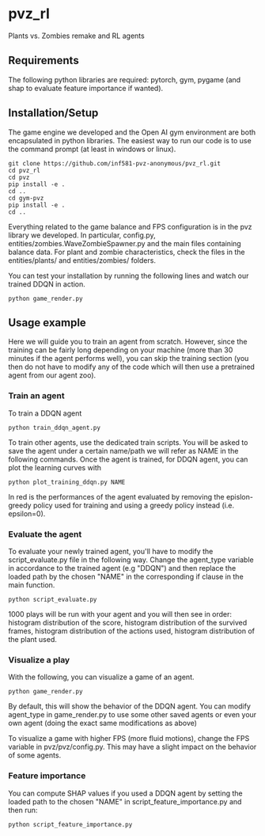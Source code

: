 # pvz_rl
Plants vs. Zombies remake and RL agents

## Requirements

The following python libraries are required: pytorch, gym, pygame (and shap to evaluate feature importance if wanted).

## Installation/Setup

The game engine we developed and the Open AI gym environment are both encapsulated in python libraries.
The easiest way to run our code is to use the command prompt (at least in windows or linux).

```
git clone https://github.com/inf581-pvz-anonymous/pvz_rl.git
cd pvz_rl
cd pvz
pip install -e .
cd ..
cd gym-pvz
pip install -e .
cd ..
```

Everything related to the game balance and FPS configuration is in the pvz library we developed. In particular, config.py, entities/zombies.WaveZombieSpawner.py and the main files containing balance data. For plant and zombie characteristics, check the files in the entities/plants/ and entities/zombies/ folders.

You can test your installation by running the following lines and watch our trained DDQN in action.
```
python game_render.py
```

## Usage example

Here we will guide you to train an agent from scratch. However, since the training can be fairly long depending on your machine (more than 30 minutes if the agent performs well), you can skip the training section (you then do not have to modify any of the code which will then use a pretrained agent from our agent zoo).

### Train an agent

To train a DDQN agent

```
python train_ddqn_agent.py
```

To train other agents, use the dedicated train scripts. You will be asked to save the agent under a certain name/path we will refer as NAME in the following commands.
Once the agent is trained, for DDQN agent, you can plot the learning curves with

```
python plot_training_ddqn.py NAME
```
In red is the performances of the agent evaluated by removing the epislon-greedy policy used for training and using a greedy policy instead (i.e. epsilon=0).

### Evaluate the agent
To evaluate your newly trained agent, you'll have to modify the script_evaluate.py file in the following way. Change the agent_type variable in accordance to the trained agent (e.g "DDQN") and then replace the loaded path by the chosen "NAME" in the corresponding if clause in the main function.

```
python script_evaluate.py
```
1000 plays will be run with your agent and you will then see in order: histogram distribution of the score, histogram distribution of the survived frames, histogram distribution of the actions used, histogram distribution of the plant used.


### Visualize a play
With the following, you can visualize a game of an agent.
```
python game_render.py
```
By default, this will show the behavior of the DDQN agent. You can modify agent_type in game_render.py to use some other saved agents or even your own agent (doing the exact same modifications as above)

To visualize a game with higher FPS (more fluid motions), change the FPS variable in pvz/pvz/config.py. This may have a slight impact on the behavior of some agents.

### Feature importance
You can compute SHAP values if you used a DDQN agent by setting the loaded path to the chosen "NAME" in script_feature_importance.py and then run:
```
python script_feature_importance.py
```
